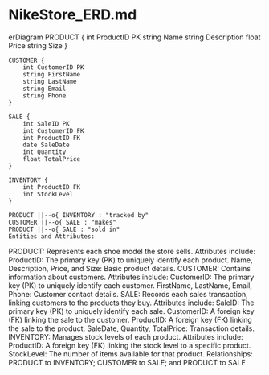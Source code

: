 # NikeStore_ERD.md
erDiagram
    PRODUCT {
        int ProductID PK
        string Name
        string Description
        float Price
        string Size
    }
    
    CUSTOMER {
        int CustomerID PK
        string FirstName
        string LastName
        string Email
        string Phone
    }
    
    SALE {
        int SaleID PK
        int CustomerID FK
        int ProductID FK
        date SaleDate
        int Quantity
        float TotalPrice
    }
    
    INVENTORY {
        int ProductID FK
        int StockLevel
    }
    
    PRODUCT ||--o{ INVENTORY : "tracked by"
    CUSTOMER ||--o{ SALE : "makes"
    PRODUCT ||--o{ SALE : "sold in"
    Entities and Attributes:

PRODUCT: Represents each shoe model the store sells. Attributes include:
ProductID: The primary key (PK) to uniquely identify each product.
Name, Description, Price, and Size: Basic product details.
CUSTOMER: Contains information about customers. Attributes include:
CustomerID: The primary key (PK) to uniquely identify each customer.
FirstName, LastName, Email, Phone: Customer contact details.
SALE: Records each sales transaction, linking customers to the products they buy. Attributes include:
SaleID: The primary key (PK) to uniquely identify each sale.
CustomerID: A foreign key (FK) linking the sale to the customer.
ProductID: A foreign key (FK) linking the sale to the product.
SaleDate, Quantity, TotalPrice: Transaction details.
INVENTORY: Manages stock levels of each product. Attributes include:
ProductID: A foreign key (FK) linking the stock level to a specific product.
StockLevel: The number of items available for that product.
Relationships:
PRODUCT to INVENTORY; CUSTOMER to SALE; and PRODUCT to SALE
